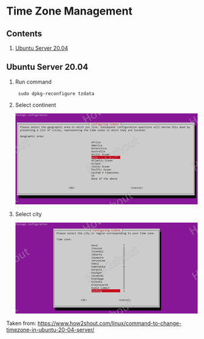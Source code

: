 # Time Zone Management

## Contents

1. [Ubuntu Server 20.04](#ubuntu-server)

## Ubuntu Server 20.04

1. Run command

        sudo dpkg-reconfigure tzdata

1. Select continent

    ![Select time zone continent](../assets/Linux/Select-Geographic-area-to-select-Time-zone-in-Ubuntu-20.04-Server.jpg "Select time zone continent")

1. Select city

    ![Select time zone city](../assets/Linux/Configuring-Tzdata-by-selecting-city-or-region.jpg "Select time zone city")

Taken from: https://www.how2shout.com/linux/command-to-change-timezone-in-ubuntu-20-04-server/
